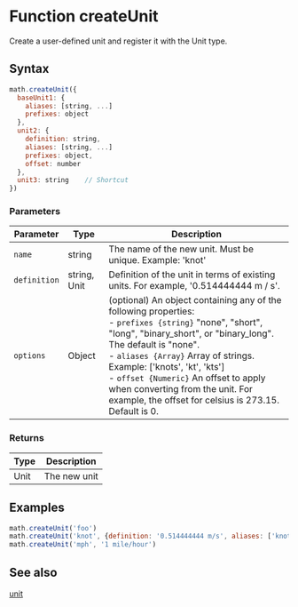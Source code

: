 <!-- Note: This file is automatically generated from source code comments. Changes made in this file will be overridden. -->

# Function createUnit

Create a user-defined unit and register it with the Unit type.


## Syntax

```js
math.createUnit({
  baseUnit1: {
    aliases: [string, ...]
    prefixes: object
  },
  unit2: {
    definition: string,
    aliases: [string, ...]
    prefixes: object,
    offset: number
  },
  unit3: string    // Shortcut
})
```

### Parameters

Parameter | Type | Description
--------- | ---- | -----------
`name` | string | The name of the new unit. Must be unique. Example: 'knot'
`definition` | string, Unit | Definition of the unit in terms of existing units. For example, '0.514444444 m / s'.
`options` | Object | (optional) An object containing any of the following properties:</br>- `prefixes {string}` "none", "short", "long", "binary_short", or "binary_long". The default is "none".</br>- `aliases {Array}` Array of strings. Example: ['knots', 'kt', 'kts']</br>- `offset {Numeric}` An offset to apply when converting from the unit. For example, the offset for celsius is 273.15. Default is 0.

### Returns

Type | Description
---- | -----------
Unit | The new unit


## Examples

```js
math.createUnit('foo')
math.createUnit('knot', {definition: '0.514444444 m/s', aliases: ['knots', 'kt', 'kts']})
math.createUnit('mph', '1 mile/hour')
```


## See also

[unit](unit.md)
